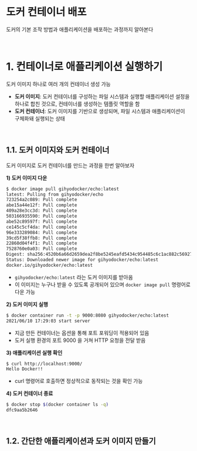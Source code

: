 # 도커 컨테이너 배포

도커의 기본 조작 방법과 애플리케이션을 배포하는 과정까지 알아본다

<br>

# 1. 컨테이너로 애플리케이션 실행하기

도커 이미지 하나로 여러 개의 컨테이너 생성 가능

- **도커 이미지**: 도커 컨테이너를 구성하는 파일 시스템과 실행할 애플리케이션 설정을 하나로 합친 것으로, 컨테이너를 생성하는 템플릿 역할을 함
- **도커 컨테이너**: 도커 이미지를 기반으로 생성되며, 파일 시스템과 애플리케이션이 구체화돼 실행되는 상태

<br>

## 1.1. 도커 이미지와 도커 컨테이너

도커 이미지로 도커 컨테이너를 만드는 과정을 한번 알아보자

**1) 도커 이미지 다운**

```sh
$ docker image pull gihyodocker/echo:latest
latest: Pulling from gihyodocker/echo
723254a2c089: Pull complete
abe15a44e12f: Pull complete
409a28e3cc3d: Pull complete
503166935590: Pull complete
abe52c89597f: Pull complete
ce145c5cf4da: Pull complete
96e333289084: Pull complete
39cd5f38ffb8: Pull complete
22860d04f4f1: Pull complete
7528760e0a03: Pull complete
Digest: sha256:4520b6a66d2659dea2f8be5245eafd5434c954485c6c1ac882c56927fe4cec84
Status: Downloaded newer image for gihyodocker/echo:latest
docker.io/gihyodocker/echo:latest
```

- `gihyodocker/echo:latest` 라는 도커 이미지를 받아옴
- 이 이미지는 누구나 받을 수 있도록 공개되어 있으며 `docker image pull` 명령어로 다운 가능

**2) 도커 이미지 실행**

```sh
$ docker container run -t -p 9000:8080 gihyodocker/echo:latest
2021/06/10 17:29:03 start server
```

- 지금 만든 컨테이너는 옵션을 통해 포트 포워딩이 적용되어 있음
- 도커 실행 환경의 포트 9000 을 거쳐 HTTP 요청을 전달 받음

**3) 애플리케이션 실행 확인**

```sh
$ curl http://localhost:9000/
Hello Docker!!
```

- curl 명령어로 호출하면 정상적으로 동작되는 것을 확인 가능

**4) 도커 컨테이너 종료**

```sh
$ docker stop $(docker container ls -q)
dfc9aa5b2646
```

<br>

## 1.2. 간단한 애플리케이션과 도커 이미지 만들기

